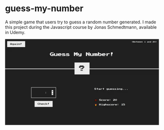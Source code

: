 # guess-my-number

A simple game that users try to guess a random number generated. I made this project during the Javascript course by Jonas Schmedtmann, available in Udemy.

![Game Demonstration](https://github.com/Matheus-Oliveira-Pereira/guess-my-number/blob/main/demostration.gif)
